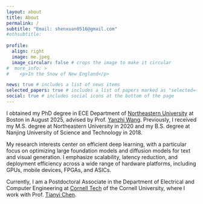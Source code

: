 ```yaml
---
layout: about
title: About
permalink: /
subtitle: "Email: shenxuan0516@gmail.com"
#othsubtitle:
  
profile:
  align: right
  image: me.jpeg
  image_circular: false # crops the image to make it circular
#  more_info: >
#    <p>In the Snow of New England</p>

news: true # includes a list of news items
selected_papers: true # includes a list of papers marked as "selected={true}"
social: true # includes social icons at the bottom of the page
---
```


I obtained my PhD degree in ECE Department of [Northeastern University](https://www.northeastern.edu/) at Boston in August 2025, advised by Prof. [Yanzhi Wang](https://scholar.google.com/citations?user=a7akgIEAAAAJ&hl=en). Previously, I received my M.S. degree at Northeastern University in 2020 and my B.S. degree at Nanjing University of Science and Technology in 2018.

[//]: # (My research interest is efficient deep learning, including pruning, quantization, NAS, and distillation with software hardware co-design on GPU, Mobile, FGPA, and ASIC.)
My research interests center on efficient deep learning, with a particular focus on optimizing large foundation models and diffusion models for text and visual generation. I emphasize scalability, latency reduction, and deployment efficiency across a wide range of hardware platforms, including GPUs, mobile devices, FPGAs, and ASICs.

Currently, I am a Postdoctoral Associate in the Department of Electrical and Computer Engineering at [Cornell Tech](https://tech.cornell.edu/) of the Cornell University, where I work with Prof. [Tianyi Chen](https://chen.tech.cornell.edu/).

[//]: # ()
[//]: # (I work closely with [Jiuxiang Gu]&#40;https://gujiuxiang.com/&#41;, Prof. [Pu Zhao]&#40;https://puzhao.info/&#41; and Prof. [Wei Niu]&#40;https://www.niuwei.info/&#41;.)

[//]: # (I was fortunate to work with [Ming Lin]&#40;https://minglin-home.github.io/&#41;.)

[//]: # (**As a final-year Ph.D. candidate, I am actively pursuing post-doctoral and full-time research opportunities. I would welcome the chance to connect and discuss potential collaborations if our research interests align.**)
